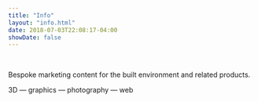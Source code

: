 ```yaml
---
title: "Info"
layout: "info.html"
date: 2018-07-03T22:08:17-04:00
showDate: false
---
```

&nbsp;

Bespoke marketing content for the built environment and related products.

3D — graphics — photography — web





&nbsp;

&nbsp;

&nbsp;

&nbsp;

&nbsp;
